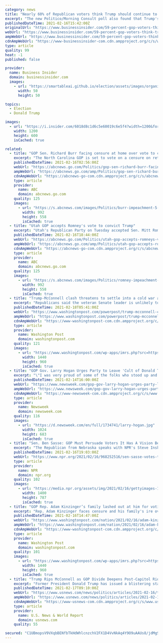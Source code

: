 ```yaml
---
category: news
title: "Nearly 60% of Republican voters think Trump should continue to play 'a major role' in the GOP going forward, new poll shows"
excerpt: "The new Politico/Morning Consult poll also found that Trump's support in a hypothetical 2024 GOP primary had returned to pre-insurrection levels."
publishedDateTime: 2021-02-16T15:42:00Z
originalUrl: "https://www.businessinsider.com/59-percent-gop-voters-think-trump-major-role-in-gop-2021-2"
webUrl: "https://www.businessinsider.com/59-percent-gop-voters-think-trump-major-role-in-gop-2021-2"
ampWebUrl: "https://www.businessinsider.com/59-percent-gop-voters-think-trump-major-role-in-gop-2021-2?amp"
cdnAmpWebUrl: "https://www-businessinsider-com.cdn.ampproject.org/c/s/www.businessinsider.com/59-percent-gop-voters-think-trump-major-role-in-gop-2021-2?amp"
type: article
quality: 99
heat: -1
published: false

provider:
  name: Business Insider
  domain: businessinsider.com
  images:
    - url: "https://smartableai.github.io/election/assets/images/organizations/businessinsider.com-50x50.jpg"
      width: 50
      height: 50

topics:
  - Election
  - Donald Trump

images:
  - url: "https://i.insider.com/6018d8c1d6c5e60019c6e5f4?width=1200&format=jpeg"
    width: 1200
    height: 600
    isCached: true

related:
  - title: "GOP Sen. Richard Burr facing censure at home over vote to convict Trump"
    excerpt: "The North Carolina GOP is set to vote on a censure on retiring Sen. Richard Burr in an emergency meeting Monday."
    publishedDateTime: 2021-02-16T02:56:00Z
    webUrl: "https://abcnews.go.com/Politics/gop-sen-richard-burr-facing-censure-home-vote/story?id=75905127"
    ampWebUrl: "https://abcnews.go.com/amp/Politics/gop-sen-richard-burr-facing-censure-home-vote/story?id=75905127"
    cdnAmpWebUrl: "https://abcnews-go-com.cdn.ampproject.org/c/s/abcnews.go.com/amp/Politics/gop-sen-richard-burr-facing-censure-home-vote/story?id=75905127"
    type: article
    provider:
      name: ABC
      domain: abcnews.go.com
    quality: 125
    images:
      - url: "https://s.abcnews.com/images/Politics/burr-impeachment-5-ap-ps-210213_1613251643612_hpMain_16x9_992.jpg"
        width: 992
        height: 558
        isCached: true
  - title: "Utah GOP accepts Romney's vote to convict Trump"
    excerpt: "Utah's Republican Party on Tuesday accepted Sen. Mitt Romney's vote to convict former President Donald Trump, saying there is \"power\" in difference of opinions."
    publishedDateTime: 2021-02-16T18:44:00Z
    webUrl: "https://abcnews.go.com/Politics/utah-gop-accepts-romneys-vote-convict-trump/story?id=75925858"
    ampWebUrl: "https://abcnews.go.com/amp/Politics/utah-gop-accepts-romneys-vote-convict-trump/story?id=75925858"
    cdnAmpWebUrl: "https://abcnews-go-com.cdn.ampproject.org/c/s/abcnews.go.com/amp/Politics/utah-gop-accepts-romneys-vote-convict-trump/story?id=75925858"
    type: article
    provider:
      name: ABC
      domain: abcnews.go.com
    quality: 125
    images:
      - url: "https://s.abcnews.com/images/Politics/romney-impeachment-5-ap-ps-210213_1613251011089_hpMain_16x9_992.jpg"
        width: 992
        height: 558
        isCached: true
  - title: "Trump-McConnell clash threatens to settle into a cold war as GOP eyes midterms"
    excerpt: "Republicans said the veteran Senate leader is unlikely to carry on in a back-and-forth with the former president. However, it’s unclear how far Trump will pursue his vendetta."
    publishedDateTime: 2021-02-18T05:41:00Z
    webUrl: "https://www.washingtonpost.com/powerpost/trump-mcconnell-clash-threatens-to-settle-into-a-cold-war-as-gop-eyes-midterms/2021/02/17/3c156db6-7136-11eb-b8a9-b9467510f0fe_story.html"
    ampWebUrl: "https://www.washingtonpost.com/powerpost/trump-mcconnell-clash-threatens-to-settle-into-a-cold-war-as-gop-eyes-midterms/2021/02/17/3c156db6-7136-11eb-b8a9-b9467510f0fe_story.html?outputType=amp"
    cdnAmpWebUrl: "https://www-washingtonpost-com.cdn.ampproject.org/c/s/www.washingtonpost.com/powerpost/trump-mcconnell-clash-threatens-to-settle-into-a-cold-war-as-gop-eyes-midterms/2021/02/17/3c156db6-7136-11eb-b8a9-b9467510f0fe_story.html?outputType=amp"
    type: article
    provider:
      name: Washington Post
      domain: washingtonpost.com
    quality: 121
    images:
      - url: "https://www.washingtonpost.com/wp-apps/imrs.php?src=https://arc-anglerfish-washpost-prod-washpost.s3.amazonaws.com/public/4MBZFJTOF4I6XJTO4JYEN2PITA.jpg&w=1440"
        width: 1440
        height: 960
        isCached: true
  - title: "GOP Gov. Larry Hogan Urges Party to Leave 'Cult of Donald Trump,' Hails Conviction Votes"
    excerpt: "\"I was very proud of some of the folks who stood up and did the right thing,\" the Maryland governor said Sunday of senators who voted to convict Trump."
    publishedDateTime: 2021-02-14T16:00:00Z
    webUrl: "https://www.newsweek.com/gop-gov-larry-hogan-urges-party-leave-cult-donald-trump-hails-conviction-votes-1569213"
    ampWebUrl: "https://www.newsweek.com/gop-gov-larry-hogan-urges-party-leave-cult-donald-trump-hails-conviction-votes-1569213?amp=1"
    cdnAmpWebUrl: "https://www-newsweek-com.cdn.ampproject.org/c/s/www.newsweek.com/gop-gov-larry-hogan-urges-party-leave-cult-donald-trump-hails-conviction-votes-1569213?amp=1"
    type: article
    provider:
      name: Newsweek
      domain: newsweek.com
    quality: 116
    images:
      - url: "https://d.newsweek.com/en/full/1734741/larry-hogan.jpg"
        width: 1024
        height: 683
        isCached: true
  - title: "Sen. Ben Sasse: GOP Must Persuade Voters It Has A Vision Beyond Donald Trump"
    excerpt: "The Republican from Nebraska speaks with NPR's Steve Inskeep about the impeachment of former President Donald Trump, the future of the GOP and working with the Biden administration."
    publishedDateTime: 2021-02-16T19:03:00Z
    webUrl: "https://www.npr.org/2021/02/16/968252516/sen-sasse-votes-to-convict-trump-says-he-voted-his-conscience"
    type: article
    provider:
      name: NPR
      domain: npr.org
    quality: 102
    images:
      - url: "https://media.npr.org/assets/img/2021/02/16/gettyimages-1230674721_wide-fcb3d3d610097722a3671aa863340ec9571a9cd2.jpg?s=1400"
        width: 1400
        height: 787
        isCached: true
  - title: "GOP Rep. Adam Kinzinger’s family lashed out at him for voting to impeach Trump: ‘We are thoroughly disgusted with you!’"
    excerpt: "Rep. Adam Kinzinger faces censure and his family's ire over his vote to impeach former president Donald Trump."
    publishedDateTime: 2021-02-16T14:47:00Z
    webUrl: "https://www.washingtonpost.com/nation/2021/02/16/adam-kinzinger-family-impeachment-trump/"
    ampWebUrl: "https://www.washingtonpost.com/nation/2021/02/16/adam-kinzinger-family-impeachment-trump/?outputType=amp"
    cdnAmpWebUrl: "https://www-washingtonpost-com.cdn.ampproject.org/c/s/www.washingtonpost.com/nation/2021/02/16/adam-kinzinger-family-impeachment-trump/?outputType=amp"
    type: article
    provider:
      name: Washington Post
      domain: washingtonpost.com
    quality: 101
    images:
      - url: "https://www.washingtonpost.com/wp-apps/imrs.php?src=https://arc-anglerfish-washpost-prod-washpost.s3.amazonaws.com/public/A7RO4YTEB4I6XOVYOB7YO2OXQU.jpg&w=1440"
        width: 1440
        height: 960
        isCached: true
  - title: "Trump Rips McConnell as GOP Divide Deepens Post-Capitol Riot"
    excerpt: "Former President Donald Trump has issued a blistering statement denouncing the top Republican in the Senate, Mitch McConnell, as a “political hack” who will make sure the party “will not win again.\"."
    publishedDateTime: 2021-02-17T09:10:00Z
    webUrl: "https://www.usnews.com/news/politics/articles/2021-02-16/trump-slams-mcconnell-as-gop-divide-deepens-post-impeachment"
    ampWebUrl: "https://www.usnews.com/news/politics/articles/2021-02-16/trump-slams-mcconnell-as-gop-divide-deepens-post-impeachment?context=amp"
    cdnAmpWebUrl: "https://www-usnews-com.cdn.ampproject.org/c/s/www.usnews.com/news/politics/articles/2021-02-16/trump-slams-mcconnell-as-gop-divide-deepens-post-impeachment?context=amp"
    type: article
    provider:
      name: U.S. News & World Report
      domain: usnews.com
    quality: 55

secured: "C1UBmopsV9VXqbBENfbTkHdWhlcnzchV2FX1D4VvNkAq4Y9O9uAAUs8/jdMgS4gfIKlgs3MYi/wvEgPNvXLrYrrt4PvwGwu0HajOXL+gmsPfHQZUqTSCpXkYAutmqokVVi/CuY1WMwVdtJeiidH4OdJfyKGpRuQnoFNm7JvV+xMuW8WTlxcwgCmJyr7k4MxFiHEZ3NhVWoGtdAOd+s4JBTo2reQdGGNxUJwppArQkWYYx06p0MzeOSOfpifF07vrah4efdiRlkIf9Yq0S11DG8EYnDlOTNW7jEk2Y3EOBC5y17O9nydfJA3XyyD3gO4rDCn9jbU0/kLulrBz06qdricZCxLtUThMDXBzUARHW7M=;Y8tFDC1LNZyUbdu0BHW/EA=="
---
```



